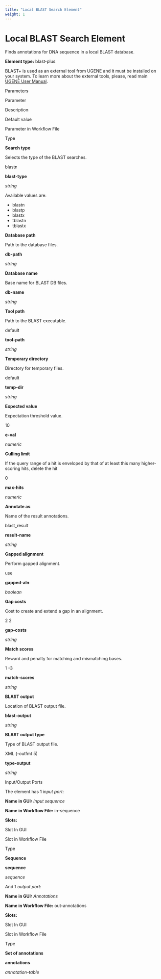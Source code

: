 ```yaml
---
title: "Local BLAST Search Element"
weight: 1
---
```



# Local BLAST Search Element

Finds annotations for DNA sequence in a local BLAST database.

**Element type:** blast-plus



BLAST+ is used as an external tool from UGENE and it must be installed on your system. To learn more about the external tools, please, read main [UGENE User Manual](http://ugene.unipro.ru/documentation.html).

Parameters



Parameter

Description

Default value

Parameter in Workflow File

Type

**Search type**

Selects the type of the BLAST searches.

blastn

**blast-type**

_string_

Available values are:

*   blastn
*   blastp
*   blastx
*   tblastn
*   tblastx

**Database path**

Path to the database files.



**db-path**

_string_

**Database name**

Base name for BLAST DB files.



**db-name**

_string_

**Tool path**

Path to the BLAST executable.

default

**tool-path**

_string_

**Temporary directory**

Directory for temporary files.

default

**temp-dir**

_string_

**Expected value**

Expectation threshold value.

10

**e-val**

_numeric_

**Culling limit**

If the query range of a hit is enveloped by that of at least this many higher-scoring hits, delete the hit

0

**max-hits**

_numeric_

**Annotate as**

Name of the result annotations.

blast\_result

**result-name**

_string_

**Gapped alignment**

Perform gapped alignment.

use

**gapped-aln**

_boolean_

**Gap costs**

Cost to create and extend a gap in an alignment.

2 2

**gap-costs**

_string_

**Match scores**

Reward and penalty for matching and mismatching bases.

1 -3

**match-scores**

_string_

**BLAST output**

Location of BLAST output file.



**blast-output**

_string_

**BLAST output type**

Type of BLAST output file.

XML (-outfmt 5)

**type-output**

_string_



Input/Output Ports

The element has 1 _input port_:

**Name in GUI:** _Input sequence_

**Name in Workflow File:** in-sequence

**Slots:**

Slot In GUI

Slot in Workflow File

Type

**Sequence**

**sequence**

_sequence_

And 1 _output port_:

**Name in GUI:** _Annotations_

**Name in Workflow File:** out-annotations

**Slots:**

Slot In GUI

Slot in Workflow File

Type

**Set of annotations**

**annotations**

_annotation-table_
